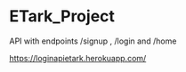 # ETark_Project
API with endpoints /signup , /login and /home

https://loginapietark.herokuapp.com/
